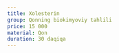 ```yaml
---
title: Xolesterin
group: Qonning biokimyoviy tahlili
price: 15 000
material: Qon
duration: 30 daqiqa
---
```

